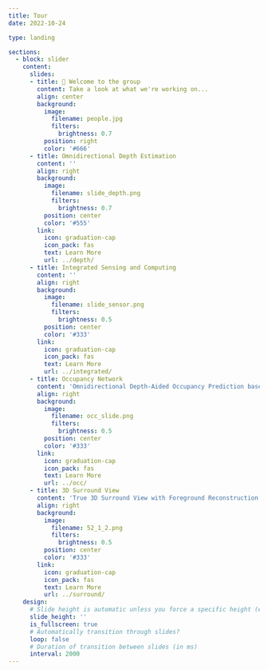 ```yaml
---
title: Tour
date: 2022-10-24

type: landing

sections:
  - block: slider
    content:
      slides:
      - title: 👋 Welcome to the group
        content: Take a look at what we're working on...
        align: center
        background:
          image:
            filename: people.jpg
            filters:
              brightness: 0.7
          position: right
          color: '#666'
      - title: Omnidirectional Depth Estimation
        content: ''
        align: right
        background:
          image:
            filename: slide_depth.png
            filters:
              brightness: 0.7
          position: center
          color: '#555'
        link:
          icon: graduation-cap
          icon_pack: fas
          text: Learn More
          url: ../depth/
      - title: Integrated Sensing and Computing
        content: ''
        align: right
        background:
          image:
            filename: slide_sensor.png
            filters:
              brightness: 0.5
          position: center
          color: '#333'
        link:
          icon: graduation-cap
          icon_pack: fas
          text: Learn More
          url: ../integrated/
      - title: Occupancy Network
        content: 'Omnidirectional Depth-Aided Occupancy Prediction based on Cylindrical Voxel for Autonomous Driving'
        align: right
        background:
          image:
            filename: occ_slide.png
            filters:
              brightness: 0.5
          position: center
          color: '#333'
        link:
          icon: graduation-cap
          icon_pack: fas
          text: Learn More
          url: ../occ/
      - title: 3D Surround View
        content: 'True 3D Surround View with Foreground Reconstruction'
        align: right
        background:
          image:
            filename: 52_1_2.png
            filters:
              brightness: 0.5
          position: center
          color: '#333'
        link:
          icon: graduation-cap
          icon_pack: fas
          text: Learn More
          url: ../surround/
    design:
      # Slide height is automatic unless you force a specific height (e.g. '400px')
      slide_height: ''
      is_fullscreen: true
      # Automatically transition through slides?
      loop: false
      # Duration of transition between slides (in ms)
      interval: 2000
---
```

